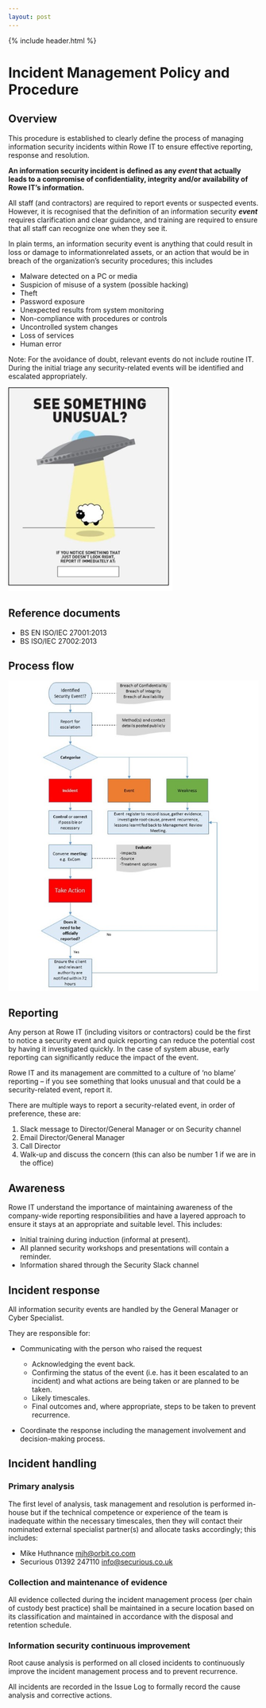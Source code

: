 ```yaml
---
layout: post
---
```


{% include header.html %}

# Incident Management Policy and Procedure 

## Overview

This procedure is established to clearly define the process of managing information security incidents within Rowe IT to ensure effective reporting, response and resolution. 

**An information security incident is defined as any _event_ that actually leads to a compromise of confidentiality, integrity and/or availability of Rowe IT’s information.** 

All staff (and contractors) are required to report events or suspected events. However, it is recognised that the definition of an information security **_event_** requires clarification and clear guidance, and training are required to ensure that all staff can recognize one when they see it. 

In plain terms, an information security event is anything that could result in loss or damage to informationrelated assets, or an action that would be in breach of the organization’s security procedures; this includes 

- Malware detected on a PC or media 
- Suspicion of misuse of a system (possible hacking) 
- Theft 
- Password exposure 
- Unexpected results from system monitoring 
- Non-compliance with procedures or controls 
- Uncontrolled system changes 
- Loss of services 
- Human error 

Note: For the avoidance of doubt, relevant events do not include routine IT. During the initial triage any security-related events will be identified and escalated appropriately. 

<img src="images/report-incidents.png" style="zoom:40%;" />

## Reference documents 

- BS EN ISO/IEC 27001:2013 
- BS ISO/IEC 27002:2013 

## Process flow

![process flow](images/incident-reporting-process-flow.jpg)

## Reporting 

Any person at Rowe IT (including visitors or contractors) could be the first to notice a security event and quick reporting can reduce the potential cost by having it investigated quickly. In the case of system abuse, early reporting can significantly reduce the impact of the event. 

Rowe IT and its management are committed to a culture of ‘no blame’ reporting – if you see something that looks unusual and that could be a security-related event, report it. 

There are multiple ways to report a security-related event, in order of preference, these are: 

1. Slack message to Director/General Manager or on Security channel 
2. Email Director/General Manager 
3. Call Director 
4. Walk-up and discuss the concern (this can also be number 1 if we are in the office) 

## Awareness 

Rowe IT understand the importance of maintaining awareness of the company-wide reporting responsibilities and have a layered approach to ensure it stays at an appropriate and suitable level. This includes: 

- Initial training during induction (informal at present).
- All planned security workshops and presentations will contain a reminder. 
- Information shared through the Security Slack channel 

## Incident response 

All information security events are handled by the General Manager or Cyber Specialist. 

They are responsible for: 

- Communicating with the person who raised the request

  - Acknowledging the event back. 
  - Confirming the status of the event (i.e. has it been escalated to an incident) and what actions are being taken or are planned to be taken. 
  - Likely timescales. 
  - Final outcomes and, where appropriate, steps to be taken to prevent recurrence. 

- Coordinate the response including the management involvement and decision-making process. 

## Incident handling

### Primary analysis 

The first level of analysis, task management and resolution is performed in-house but if the technical competence or experience of the team is inadequate within the necessary timescales, then they will contact their nominated external specialist partner(s) and allocate tasks accordingly; this includes: 

- Mike Huthnance mjh@orbit.co.com 
- Securious 01392 247110 info@securious.co.uk 

### Collection and maintenance of evidence 

All evidence collected during the incident management process (per chain of custody best practice) shall be maintained in a secure location based on its classification and maintained in accordance with the disposal and retention schedule. 

### Information security continuous improvement 

Root cause analysis is performed on all closed incidents to continuously improve the incident management process and to prevent recurrence. 

All incidents are recorded in the Issue Log to formally record the cause analysis and corrective actions. 
